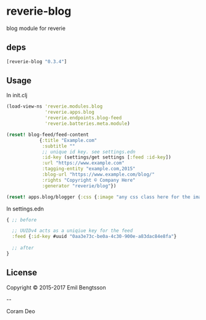 # reverie-blog

blog module for reverie

## deps

```clojure
[reverie-blog "0.3.4"]
```
## Usage

In init.clj

```clojure
(load-view-ns 'reverie.modules.blog
              'reverie.apps.blog
              'reverie.endpoints.blog-feed
              'reverie.batteries.meta.module)

(reset! blog-feed/feed-content
            {:title "Example.com"
             :subtitle ""
             ;; unique id key. see settings.edn
             :id-key (settings/get settings [:feed :id-key])
             :url "https://www.example.com"
             :tagging-entity "example.com,2015"
             :blog-url "https://www.example.com/blog/"
             :rights "Copyright © Company Here"
             :generator "reverie/blog"})

(reset! apps.blog/blogger {:css {:image "any css class here for the image"}})
```

In settings.edn

```clojure
{ ;; before

  ;; UUIDv4 acts as a uniqiue key for the feed
  :feed {:id-key #uuid "0aa3e73c-be0a-4c30-900e-a83dac84e8fa"}
  
  ;; after
}
```

## License

Copyright © 2015-2017 Emil Bengtsson

--

Coram Deo
